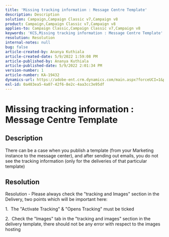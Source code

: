 ```yaml
---
title: 'Missing tracking information : Message Centre Template'
description: Description
solution: Campaign,Campaign Classic v7,Campaign v8
product: Campaign,Campaign Classic v7,Campaign v8
applies-to: Campaign Classic,Campaign Classic v7,Campaign v8
keywords: 'KCS,Missing tracking information : Message Centre Template'
resolution: Resolution
internal-notes: null
bug: false
article-created-by: Ananya Kuthiala
article-created-date: 5/9/2022 1:59:08 PM
article-published-by: Ananya Kuthiala
article-published-date: 5/9/2022 2:01:34 PM
version-number: 1
article-number: KA-19432
dynamics-url: https://adobe-ent.crm.dynamics.com/main.aspx?forceUCI=1&pagetype=entityrecord&etn=knowledgearticle&id=b38acf2e-a0cf-ec11-a7b5-0022480a8e40
exl-id: 0a483ea5-4a07-42f6-8e2c-4aa3cc3e95df
---
```

# Missing tracking information : Message Centre Template

## Description

There can be a case when you publish a template (from your Marketing instance to the message center), and after sending out emails, you do not see the tracking information (only for the deliveries of that particular template)

## Resolution


Resolution - Please always check the "tracking and Images" section in the Delivery, two points which will be important here:

1.  The "Activate Tracking" & "Opens Tracking" must be ticked

2.  Check the "Images" tab in the "tracking and images" section in the delivery template, there should not be any error with respect to the images hosting
